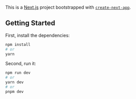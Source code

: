 This is a [Next.js](https://nextjs.org/) project bootstrapped with [`create-next-app`](https://github.com/vercel/next.js/tree/canary/packages/create-next-app).

## Getting Started

First, install the dependencies:

```bash 
npm install 
# or
yarn 
```
Second, run it:

```bash
npm run dev
# or
yarn dev
# or
pnpm dev
```
